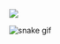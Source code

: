 <img src="https://github-readme-stats.vercel.app/api/top-langs?username=monicahomescu&theme=github_dark"/>

![snake gif](https://github.com/monicahomescu/monicahomescu/blob/output/github-contribution-grid-snake.svg)
